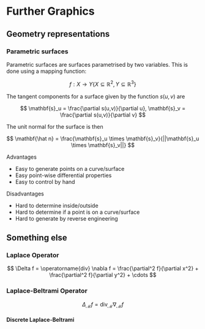 # Further Graphics

## Geometry representations

### Parametric surfaces

Parametric surfaces are surfaces parametrised by two variables. This is done using a mapping function:

$$
f: X \rightarrow Y \{ X \subseteq \mathbb{R}^2, Y \subseteq \mathbb{R}^3 \}
$$

The tangent components for a surface given by the function $s(u,v)$ are

$$
\mathbf{s}_u = \frac{\partial s(u,v)}{\partial u},
\mathbf{s}_v = \frac{\partial s(u,v)}{\partial v}
$$

The unit normal for the surface is then 

$$
\mathbf{\hat n} = \frac{\mathbf{s}_u \times \mathbf{s}_v}{||\mathbf{s}_u \times \mathbf{s}_v||}
$$

Advantages

+ Easy to generate points on a curve/surface
+ Easy point-wise differential properties
+ Easy to control by hand

Disadvantages

- Hard to determine inside/outside
- Hard to determine if a point is on a curve/surface
- Hard to generate by reverse engineering

### 

## Something else

### Laplace Operator



$$
\Delta f = \operatorname{div} \nabla f = \frac{\partial^2 f}{\partial x^2} + \frac{\partial^2 f}{\partial y^2} + \cdots
$$

### Laplace-Beltrami Operator

$$
\Delta_\mathcal{M} f = \operatorname{div}_\mathcal{M} \nabla_\mathcal{M} f
$$

#### Discrete Laplace-Beltrami
